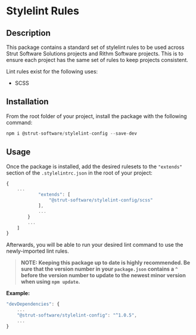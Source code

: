 # Stylelint Rules

## Description

This package contains a standard set of stylelint rules to be used across Strut Software Solutions projects and Rithm Software projects. This is to ensure each project has the same set of rules to keep projects consistent.

Lint rules exist for the following uses:

* SCSS

## Installation

From the root folder of your project, install the package with the following command:

```javascript
npm i @strut-software/stylelint-config --save-dev
```

## Usage

Once the package is installed, add the desired rulesets to the `"extends"` section of the `.stylelintrc.json` in the root of your project:

```javascript
{
    ...
            "extends": [
                "@strut-software/stylelint-config/scss"
            ],
            ...
        }
        ...
    ]
}
```

Afterwards, you will be able to run your desired lint command to use the newly-imported lint rules.

> **NOTE: Keeping this package up to date is highly recommended. Be sure that the version number in your `package.json` contains a `^` before the version number to update to the newest minor version when using `npm update`.**

**Example:**

```javascript
"devDependencies": {
    ...
    "@strut-software/stylelint-config": "^1.0.5",
    ...
}
```
